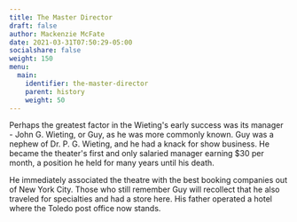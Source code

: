 ```yaml
---
title: The Master Director
draft: false
author: Mackenzie McFate
date: 2021-03-31T07:50:29-05:00
socialshare: false
weight: 150
menu: 
  main:
    identifier: the-master-director
    parent: history
    weight: 50
---
```


Perhaps the greatest factor in the Wieting's early success was its manager - John G. Wieting, or Guy, as he was more commonly known. Guy was a nephew of Dr. P. G. Wieting, and he had a knack for show business. He became the theater's first and only salaried manager earning $30 per month, a position he held for many years until his death.

He immediately associated the theatre with the best booking companies out of New York City. Those who still remember Guy will recollect that he also traveled for specialties and had a store here. His father operated a hotel where the Toledo post office now stands.
